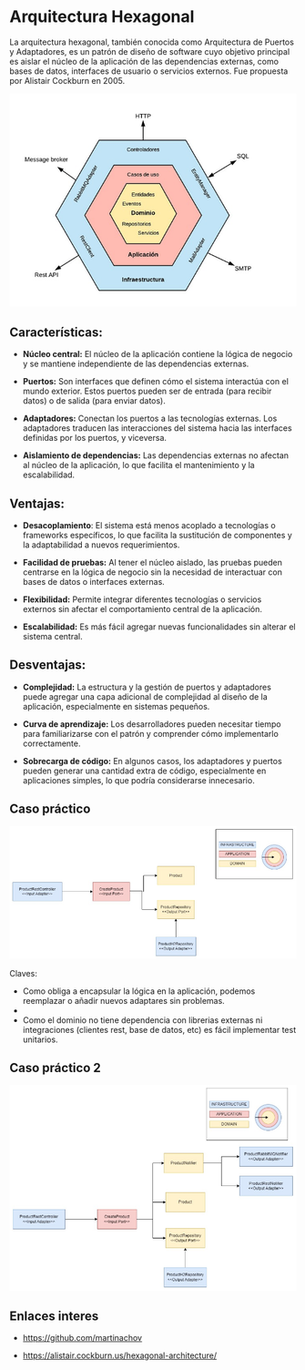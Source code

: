 # Arquitectura Hexagonal

La arquitectura hexagonal, también conocida como Arquitectura de Puertos y Adaptadores, es un patrón de diseño de software cuyo objetivo principal es aislar el núcleo de la aplicación de las dependencias externas, como bases de datos, interfaces de usuario o servicios externos. Fue propuesta por Alistair Cockburn en 2005.

![](./images/esquema.jpg)

## Características:

* **Núcleo central:** El núcleo de la aplicación contiene la lógica de negocio y se mantiene independiente de las dependencias externas.

* **Puertos:** Son interfaces que definen cómo el sistema interactúa con el mundo exterior. Estos puertos pueden ser de entrada (para recibir datos) o de salida (para enviar datos).

* **Adaptadores:** Conectan los puertos a las tecnologías externas. Los adaptadores traducen las interacciones del sistema hacia las interfaces definidas por los puertos, y viceversa.

* **Aislamiento de dependencias:** Las dependencias externas no afectan al núcleo de la aplicación, lo que facilita el mantenimiento y la escalabilidad.


## Ventajas:

* **Desacoplamiento**: El sistema está menos acoplado a tecnologías o frameworks específicos, lo que facilita la sustitución de componentes y la adaptabilidad a nuevos requerimientos.

* **Facilidad de pruebas:** Al tener el núcleo aislado, las pruebas pueden centrarse en la lógica de negocio sin la necesidad de interactuar con bases de datos o interfaces externas.

* **Flexibilidad:** Permite integrar diferentes tecnologías o servicios externos sin afectar el comportamiento central de la aplicación.

* **Escalabilidad:** Es más fácil agregar nuevas funcionalidades sin alterar el sistema central.


## Desventajas:

* **Complejidad:** La estructura y la gestión de puertos y adaptadores puede agregar una capa adicional de complejidad al diseño de la aplicación, especialmente en sistemas pequeños.

* **Curva de aprendizaje:** Los desarrolladores pueden necesitar tiempo para familiarizarse con el patrón y comprender cómo implementarlo correctamente.

* **Sobrecarga de código:** En algunos casos, los adaptadores y puertos pueden generar una cantidad extra de código, especialmente en aplicaciones simples, lo que podría considerarse innecesario.


## Caso práctico

![](./images/caso-practico.jpg)

Claves:

* Como obliga a encapsular la lógica en la aplicación, podemos reemplazar o añadir nuevos adaptares sin problemas.
* 
* Como el dominio no tiene dependencia con librerias externas ni integraciones (clientes rest, base de datos, etc) es fácil implementar test unitarios.


## Caso práctico 2

![](./images/caso-practico-2.jpg)


## Enlaces interes

* https://github.com/martinachov

* https://alistair.cockburn.us/hexagonal-architecture/
